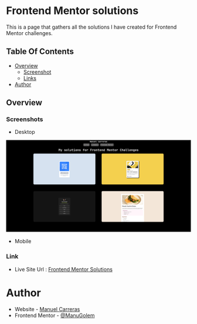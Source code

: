 # Frontend Mentor solutions
This is a page that gathers all the solutions I have created for Frontend Mentor challenges.
## Table Of Contents
- [Overview](#overview)
  - [Screenshot](#screenshot)
  - [Links](#links)
- [Author](#author)
## Overview
### Screenshots
- Desktop

![Img desktop](images/frontendMentorpreview.png)
- Mobile
### Link
- Live Site Url : [Frontend Mentor Solutions](https://manugolem.github.io/frontend-mentor-solutions/)
# Author
- Website - [Manuel Carreras](https://manuelcarreras.netlify.app/)
- Frontend Mentor - [@ManuGolem](https://www.frontendmentor.io/profile/ManuGolem)
